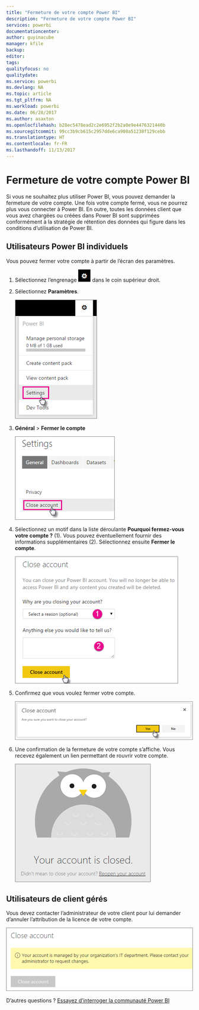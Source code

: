 ```yaml
---
title: "Fermeture de votre compte Power BI"
description: "Fermeture de votre compte Power BI"
services: powerbi
documentationcenter: 
author: guyinacube
manager: kfile
backup: 
editor: 
tags: 
qualityfocus: no
qualitydate: 
ms.service: powerbi
ms.devlang: NA
ms.topic: article
ms.tgt_pltfrm: NA
ms.workload: powerbi
ms.date: 06/28/2017
ms.author: asaxton
ms.openlocfilehash: b28ec5478ead2c2e6952f2b2a0e9e4476321440b
ms.sourcegitcommit: 99cc3b9cb615c2957dde6ca908a51238f129cebb
ms.translationtype: HT
ms.contentlocale: fr-FR
ms.lasthandoff: 11/13/2017
---
```

# <a name="closing-your-power-bi-account"></a>Fermeture de votre compte Power BI
Si vous ne souhaitez plus utiliser Power BI, vous pouvez demander la fermeture de votre compte.  Une fois votre compte fermé, vous ne pourrez plus vous connecter à Power BI.  En outre, toutes les données client que vous avez chargées ou créées dans Power BI sont supprimées conformément à la stratégie de rétention des données qui figure dans les conditions d’utilisation de Power BI.

## <a name="individual-power-bi-users"></a>Utilisateurs Power BI individuels
Vous pouvez fermer votre compte à partir de l’écran des paramètres.

1. Sélectionnez l’engrenage ![](media/service-admin-closing-your-account/gear.png) dans le coin supérieur droit.
2. Sélectionnez **Paramètres**.
   
    ![](media/service-admin-closing-your-account/closeaccount-settings.png)
3. **Général** > **Fermer le compte**
   
    ![](media/service-admin-closing-your-account/closeaccount-settings2.png)
4. Sélectionnez un motif dans la liste déroulante **Pourquoi fermez-vous votre compte ?** (1).  Vous pouvez éventuellement fournir des informations supplémentaires (2). Sélectionnez ensuite **Fermer le compte**.
   
    ![](media/service-admin-closing-your-account/closeaccount-settings3.png)
5. Confirmez que vous voulez fermer votre compte.
   
    ![](media/service-admin-closing-your-account/closeaccount-settings4.png)
6. Une confirmation de la fermeture de votre compte s’affiche. Vous recevez également un lien permettant de rouvrir votre compte.
   
    ![](media/service-admin-closing-your-account/closeaccount-settings5.png)

## <a name="managed-tenant-users"></a>Utilisateurs de client gérés
Vous devez contacter l’administrateur de votre client pour lui demander d’annuler l’attribution de la licence de votre compte.

![](media/service-admin-closing-your-account/closeaccountmanaged.png)

D’autres questions ? [Essayez d’interroger la communauté Power BI](http://community.powerbi.com/)


